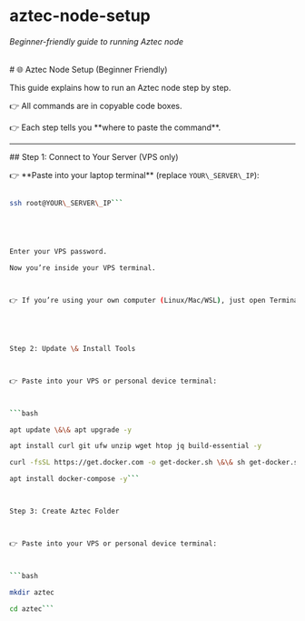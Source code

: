 # aztec-node-setup

###### Beginner-friendly guide to running Aztec node

###### 



\# 🌐 Aztec Node Setup (Beginner Friendly)



This guide explains how to run an Aztec node step by step.  

👉 All commands are in copyable code boxes.  

👉 Each step tells you \*\*where to paste the command\*\*.



---



\## Step 1: Connect to Your Server (VPS only)



👉 \*\*Paste into your laptop terminal\*\* (replace `YOUR\_SERVER\_IP`):



```bash

ssh root@YOUR\_SERVER\_IP```





Enter your VPS password.

Now you’re inside your VPS terminal.



👉 If you’re using your own computer (Linux/Mac/WSL), just open Terminal and skip this step.





Step 2: Update \& Install Tools



👉 Paste into your VPS or personal device terminal:



```bash

apt update \&\& apt upgrade -y

apt install curl git ufw unzip wget htop jq build-essential -y

curl -fsSL https://get.docker.com -o get-docker.sh \&\& sh get-docker.sh

apt install docker-compose -y```



Step 3: Create Aztec Folder



👉 Paste into your VPS or personal device terminal:



```bash

mkdir aztec

cd aztec```









